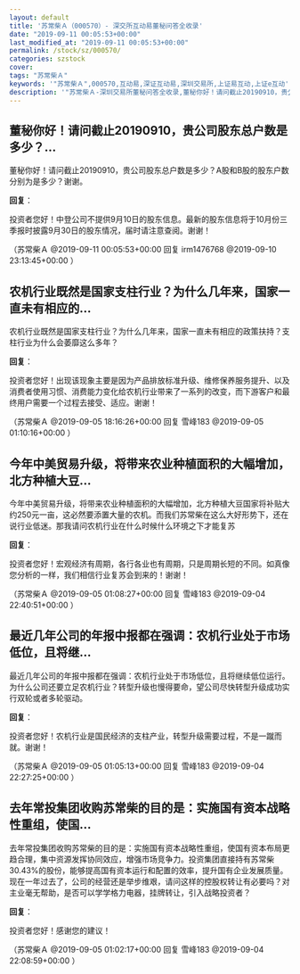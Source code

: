 ```yaml
---
layout: default
title: '苏常柴Ａ（000570）- 深交所互动易董秘问答全收录'
date: "2019-09-11 00:05:53+00:00"
last_modified_at: "2019-09-11 00:05:53+00:00"
permalink: /stock/sz/000570/
categories: szstock
cover: 
tags: "苏常柴Ａ"
keywords: '"苏常柴Ａ",000570,互动易,深证互动易,深圳交易所,上证易互动,上证e互动'
description: '"苏常柴Ａ-深圳交易所董秘问答全收录,董秘你好！请问截止20190910，贵公司股东总户数是多少？A股和B股的股东户数分别为是多少？谢谢。"'
---
```


## 董秘你好！请问截止20190910，贵公司股东总户数是多少？...

董秘你好！请问截止20190910，贵公司股东总户数是多少？A股和B股的股东户数分别为是多少？谢谢。

**回复**：

投资者您好！中登公司不提供9月10日的股东信息。最新的股东信息将于10月份三季报时披露9月30日的股东情况，届时请注意查阅。谢谢！ 

（苏常柴Ａ  @2019-09-11 00:05:53+00:00 回复 irm1476768  @2019-09-10 23:13:45+00:00 ）

## 农机行业既然是国家支柱行业？为什么几年来，国家一直未有相应的...

农机行业既然是国家支柱行业？为什么几年来，国家一直未有相应的政策扶持？支柱行业为什么会萎靡这么多年？

**回复**：

投资者您好！出现该现象主要是因为产品排放标准升级、维修保养服务提升、以及消费者使用习惯、消费能力变化给农机行业带来了一系列的改变，而下游客户和最终用户需要一个过程去接受、适应。谢谢！ 

（苏常柴Ａ  @2019-09-05 18:16:26+00:00 回复 雪峰183  @2019-09-05 01:10:16+00:00 ）

## 今年中美贸易升级，将带来农业种植面积的大幅增加，北方种植大豆...

今年中美贸易升级，将带来农业种植面积的大幅增加，北方种植大豆国家将补贴大约250元一亩，这必然要添置大量的农机。而我们苏常柴在这么大好形势下，还在说行业低迷。那我请问农机行业在什么时候什么环境之下才能复苏

**回复**：

投资者您好！宏观经济有周期，各行各业也有周期，只是周期长短的不同。如真像您分析的一样，我们相信行业复苏会到来的！谢谢！ 

（苏常柴Ａ  @2019-09-05 01:08:27+00:00 回复 雪峰183  @2019-09-04 22:40:51+00:00 ）

## 最近几年公司的年报中报都在强调：农机行业处于市场低位，且将继...

最近几年公司的年报中报都在强调：农机行业处于市场低位，且将继续低位运行。为什么公司还要立足农机行业？转型升级也慢得要命，望公司尽快转型升级成功实行双轮或者多轮驱动。

**回复**：

投资者您好！农机行业是国民经济的支柱产业，转型升级需要过程，不是一蹴而就。谢谢！ 

（苏常柴Ａ  @2019-09-05 01:05:13+00:00 回复 雪峰183  @2019-09-04 22:27:25+00:00 ）

## 去年常投集团收购苏常柴的目的是：实施国有资本战略性重组，使国...

去年常投集团收购苏常柴的目的是：实施国有资本战略性重组，使国有资本布局更趋合理，集中资源发挥协同效应，增强市场竞争力。投资集团直接持有苏常柴 30.43%的股份，能够提高国有资本运行和配置的效率，提升国有企业发展质量。现在一年过去了，公司的经营还是举步维艰，请问这样的控股权转让有必要吗？对主业毫无帮助，是否可以学学格力电器，挂牌转让，引入战略投资者？

**回复**：

投资者您好！感谢您的建议！ 

（苏常柴Ａ  @2019-09-05 01:02:17+00:00 回复 雪峰183  @2019-09-04 22:08:59+00:00 ）

